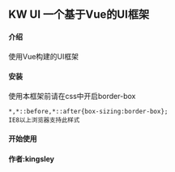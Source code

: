 ##  KW UI 一个基于Vue的UI框架
#### 介绍
使用Vue构建的UI框架
#### 安装
 使用本框架前请在css中开启border-box
```
*,*::before,*::after{box-sizing:border-box};
IE8以上浏览器支持此样式
``` 
#### 开始使用
#### 
####  作者:kingsley